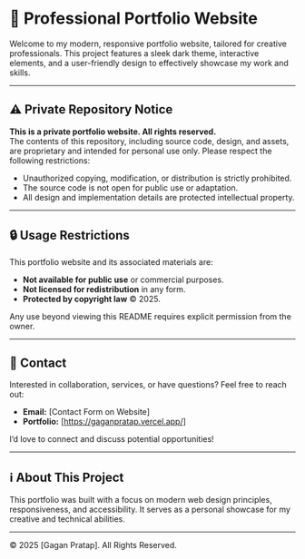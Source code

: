 # 🎨 Professional Portfolio Website

Welcome to my modern, responsive portfolio website, tailored for creative professionals. This project features a sleek dark theme, interactive elements, and a user-friendly design to effectively showcase my work and skills.

---

## ⚠️ Private Repository Notice

**This is a private portfolio website. All rights reserved.**  
The contents of this repository, including source code, design, and assets, are proprietary and intended for personal use only. Please respect the following restrictions:  
- Unauthorized copying, modification, or distribution is strictly prohibited.  
- The source code is not open for public use or adaptation.  
- All design and implementation details are protected intellectual property.

---

## 🔒 Usage Restrictions

This portfolio website and its associated materials are:  
- **Not available for public use** or commercial purposes.  
- **Not licensed for redistribution** in any form.  
- **Protected by copyright law** © 2025.  

Any use beyond viewing this README requires explicit permission from the owner.

---

## 📧 Contact

Interested in collaboration, services, or have questions? Feel free to reach out:  
- **Email:** [Contact Form on Website]  
- **Portfolio:** [https://gaganpratap.vercel.app/]  

I’d love to connect and discuss potential opportunities!

---

## ℹ️ About This Project

This portfolio was built with a focus on modern web design principles, responsiveness, and accessibility. It serves as a personal showcase for my creative and technical abilities.

---

© 2025 [Gagan Pratap]. All Rights Reserved.
